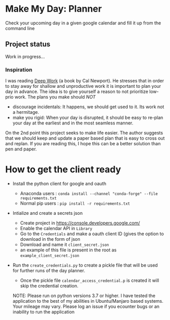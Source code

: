 # Make My Day: Planner
Check your upcoming day in a given google calendar and fill it up from the command line

## Project status

Work in progress...

### Inspiration
I was reading [Deep Work](https://www.amazon.com/Cal-Newport/e/B001IGNR0U) (a book by Cal Newport). He stresses that in order to stay away for shallow and unproductive work it is important to plan your day in advance. The idea is to give yourself a reason to not prioritize low-prio work. The plans you make should *NOT*
- discourage incidentals: It happens, we should get used to it. Its work not a hermitage.
- make you rigid: When your day is disrupted, it should be easy to re-plan your day at the earliest and in the most seamless manner.

On the 2nd point this project seeks to make life easier. The author suggests
that we should keep and update a paper based plan that is easy to cross out and replan.
If you are reading this, I hope this can be a better solution than pen and paper.


# How to get the client ready

* Install the python client for google and oauth
  * Anaconda users : `conda install --channel "conda-forge" --file requirements.txt`
  * Normal pip users : `pip install -r requirements.txt`
* Intialize and create a secrets json
  * Create project in https://console.developers.google.com/
  * Enable the calendar API in `Library`
  * Go to the `Credentials` and make a oauth client ID (gives the option to download in the form of json
  * Download and name it `client_secret.json`
  * an example of this file is present in the root as `example_client_secret.json`
* Run the `create_credentials.py` to create a pickle file that will be used for further runs of the day planner.
  * Once the pickle file `calendar_access_credential.p` is created it will skip the credential creation.

  NOTE: Please run on python versions 3.7 or higher. I have tested the application to the best of my abilities in Ubuntu/Manjaro based systems. Your mileage may vary. Please log an issue if you ecounter bugs or an inability to run the application